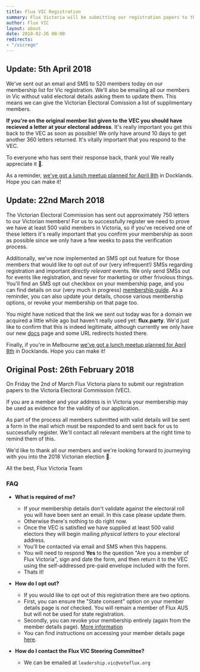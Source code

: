 ```yaml
---
title: Flux VIC Registration
summary: Flux Victoria will be submitting our registration papers to the VEC on Friday 2nd of March. This post contains relevant information for members.
author: Flux VIC
layout: about
date: 2018-02-26 00:00
redirects:
- "/vicrego"
---
```


## Update: 5th April 2018

We've sent out an email and SMS to 520 members today on our membership list for Vic registration. We'll also be emailing all our members in Vic without valid electoral details asking them to update them. This means we can give the Victorian Electoral Comission a list of supplimentary members.

**If you're on the original member list given to the VEC you should have recieved a letter at your electoral address**. It's really important you get this back to the VEC as soon as possible! We only have around 10 days to get another 360 letters returned. It's vitally important that you respond to the VEC.

To everyone who has sent their response back, thank you! We really appreciate it 🙂.

As a reminder, [we've got a lunch meetup planned for April 8th](https://www.facebook.com/events/2017045251842970/) in Docklands. Hope you can make it!

## Update: 22nd March 2018

The Victorian Electoral Commission has sent out approximately 750 letters to our Victorian members! For us to successfully register we need to prove we have at least 500 valid members in Victoria, so if you've received one of these letters it's really important that you confirm your membership as soon as possible since we only have a few weeks to pass the verification process.

Additionally, we've now implemented an SMS opt out feature for those members that would like to opt out of our (very infrequent!) SMSs regarding registration and important *directly relevant* events. We only send SMSs out for events like registration, and never for marketing or other frivolous things. You'll find an SMS opt out checkbox on your membership page, and you can find details on our (very much in progress) [membership guide](https://flux.party/sms). As a reminder, you can also update your details, choose various membership options, or revoke your membership on that page too.

You might have noticed that the link we sent out today was for a domain we acquired a little while ago but haven't really used yet: __flux.party__. We'd just like to confirm that this is indeed legitimate, although currently we only have our new [docs](https://docs.flux.party) page and some URL redirects hosted there.

Finally, if you're in Melbourne [we've got a lunch meetup planned for April 8th](https://www.facebook.com/events/2017045251842970/) in Docklands. Hope you can make it!

## Original Post: 26th February 2018

On Friday the 2nd of March Flux Victoria plans to submit our registration papers to the Victoria Electoral Commission (VEC).

If you are a member and your address is in Victoria your membership may be used as evidence for the validity of our application.

As part of the process all members submitted with valid details will be sent a form in the mail which must be responded to and sent back for us to successfully register. We'll contact all relevant members at the right time to remind them of this.

We'd like to thank all our members and we're looking forward to journeying with you into the 2018 Victorian election 🙂.

All the best,
Flux Victoria Team

### FAQ

* __What is required of me?__
  * If your membership details don't validate against the electoral roll you will have been sent an email. In this case please update them.
  * Otherwise there's nothing to do right now.
  * Once the VEC is satisfied we have supplied at least 500 valid electors they will begin mailing _physical letters_ to your electoral address.
  * You'll be contacted via email and SMS when this happens.
  * You will need to respond **Yes** to the question "Are you a member of Flux Victoria", sign and date the form, and then return it to the VEC using the self-addressed pre-paid envelope included with the form.
  * Thats it!

* __How do I opt out?__
  * If you would like to opt out of this registration there are two options.
  * First, you can ensure the "State consent" option on your member details page is _not_ checked. You will remain a member of Flux AUS but will not be used for state registration.
  * Secondly, you can revoke your membership entirely (again from the member details page). [More information](https://voteflux.org/about/faq/#how-can-i-revoke-my-membership)
  * You can find instructions on accessing your member details page [here](https://voteflux.org/about/faq/#where-is-my-member-details-page).

* __How do I contact the Flux VIC Steering Committee?__
  * We can be emailed at `leadership.vic@voteflux.org`
